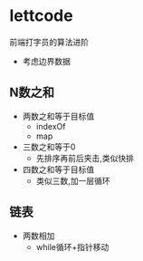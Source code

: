 # lettcode
前端打字员的算法进阶
- 考虑边界数据
## N数之和
- 两数之和等于目标值
  - indexOf
  - map
- 三数之和等于0
  - 先排序再前后夹击,类似快排
- 四数之和等于目标值
  - 类似三数,加一层循环
## 链表
  - 两数相加
    - while循环+指针移动